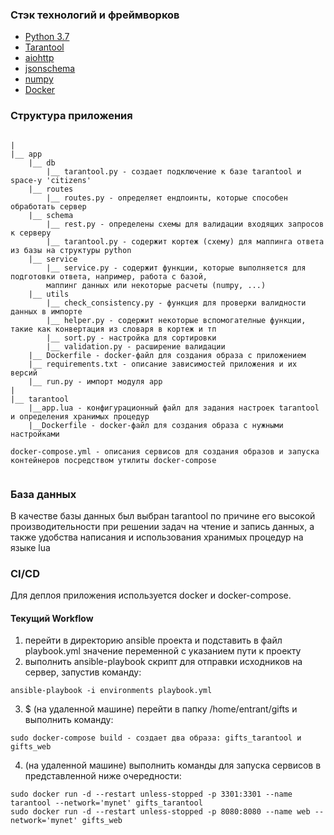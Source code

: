 

### Стэк технологий и фреймворков

* [Python 3.7](https://docs.python.org/3/)
* [Tarantool](https://www.tarantool.io/en/developers/)
* [aiohttp](https://aiohttp.readthedocs.io/en/stable/)
* [jsonschema](https://pypi.org/project/jsonschema/)
* [numpy](https://www.numpy.org)
* [Docker](https://docs.docker.com/v17.09/)

### Структура приложения

```

|
|__ app
    |__ db
        |__ tarantool.py - создает подключение к базе tarantool и space-у 'citizens'
    |__ routes
        |__ routes.py - определяет ендпоинты, которые способен обработать сервер
    |__ schema
        |__ rest.py - определены схемы для валидации входящих запросов к серверу
        |__ tarantool.py - содержит кортеж (схему) для маппинга ответа из базы на структуры python
    |__ service
        |__ service.py - содержит функции, которые выполняется для подготовки ответа, например, работа с базой, 
        маппинг данных или некоторые расчеты (numpy, ...)
    |__ utils
        |__ check_consistency.py - функция для проверки валидности данных в импорте
        |__ helper.py - содержит некоторые вспомогателные функции, такие как конвертация из словаря в кортеж и тп
        |__ sort.py - настройка для сортировки
        |__ validation.py - расширение валидации
    |__ Dockerfile - docker-файл для создания образа с приложением
    |__ requirements.txt - описание зависимостей приложения и их версий
    |__ run.py - импорт модуля app
|   
|__ tarantool
    |__app.lua - конфигурационный файл для задания настроек tarantool и определения хранимых процедур
    |__Dockerfile - docker-файл для создания образа с нужными настройками
    
docker-compose.yml - описания сервисов для создания образов и запуска контейнеров посредством утилиты docker-compose
    
```

### База данных

В качестве базы данных был выбран tarantool по причине его высокой производительности при решении задач на чтение и запись данных, 
а также удобства написания и использования хранимых процедур на языке lua

### CI/CD

Для деплоя приложения используется docker и docker-compose.

#### Текущий Workflow
1. перейти в директорию ansible проекта и подставить в файл playbook.yml значение переменной с указанием пути к проекту
2. выполнить ansible-playbook скрипт для отправки исходников на сервер, запустив команду:
```
ansible-playbook -i environments playbook.yml
```

3. $ (на удаленной машине) перейти в папку /home/entrant/gifts и выполнить команду:
```
sudo docker-compose build - создает два образа: gifts_tarantool и gifts_web
```

4. (на удаленной машине) выполнить команды для запуска сервисов в представленной ниже очередности:
```
sudo docker run -d --restart unless-stopped -p 3301:3301 --name tarantool --network='mynet' gifts_tarantool
sudo docker run -d --restart unless-stopped -p 8080:8080 --name web --network='mynet' gifts_web
```
